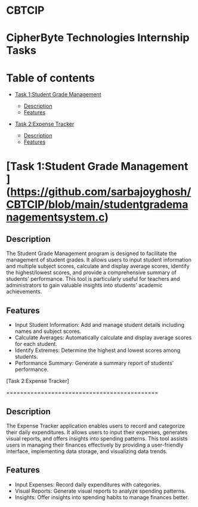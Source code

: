 # CBTCIP
CipherByte Technologies Internship Tasks
===========================================
Table of contents
=================
<!--ts-->

* [Task 1:Student Grade Management ](#task-1-student-grade-management)
    * [Description](#description)
    * [Features](#features)
    


* [Task 2:Expense Tracker](#task-2-expense-tracker)
    * [Description](#description)
    * [Features](#features)

  
<!--te-->

[Task 1:Student Grade Management ]
(https://github.com/sarbajoyghosh/CBTCIP/blob/main/studentgrademanagementsystem.c)
================================

Description
-----------
The Student Grade Management program is designed to facilitate the management of student grades. It allows users to input student information and multiple subject scores, calculate and display average scores, identify the highest/lowest scores, and provide a comprehensive summary of students' performance. This tool is particularly useful for teachers and administrators to gain valuable insights into students' academic achievements.


Features
---------
* Input Student Information: Add and manage student details including names and subject scores.
* Calculate Averages: Automatically calculate and display average scores for each student.
* Identify Extremes: Determine the highest and lowest scores among students.
* Performance Summary: Generate a summary report of students' performance.


[Task 2:Expense Tracker]

============================================

Description
------------
The Expense Tracker application enables users to record and categorize their daily expenditures. It allows users to input their expenses, generates visual reports, and offers insights into spending patterns. This tool assists users in managing their finances effectively by providing a user-friendly interface, implementing data storage, and visualizing data trends.

Features
----------
* Input Expenses: Record daily expenditures with categories.
* Visual Reports: Generate visual reports to analyze spending patterns.
* Insights: Offer insights into spending habits to manage finances better.
